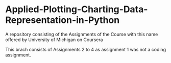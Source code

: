 # Applied-Plotting-Charting-Data-Representation-in-Python
A repository consisting of the Assignments of the Course with this name offered by University of Michigan on Coursera 

This brach consists of Assignments 2 to 4 as assignment 1 was not a coding assignment.
